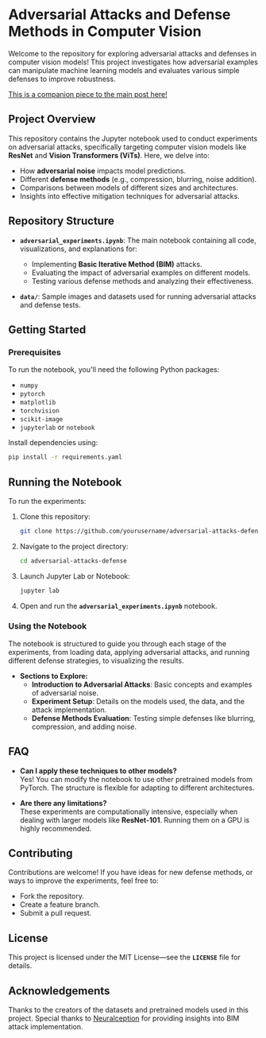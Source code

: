 # **Adversarial Attacks and Defense Methods in Computer Vision** 

Welcome to the repository for exploring adversarial attacks and defenses in computer vision models! This project investigates how adversarial examples can manipulate machine learning models and evaluates various simple defenses to improve robustness.

[This is a companion piece to the main post here!](https://cookiemachine.notion.site/How-to-Fool-an-AI-Understanding-Adversarial-Attacks-and-Simple-Defenses-5-20-mins-1035c49abbfe80798b63cc4448f03810)

## **Project Overview**

This repository contains the Jupyter notebook used to conduct experiments on adversarial attacks, specifically targeting computer vision models like **ResNet** and **Vision Transformers (ViTs)**. Here, we delve into:

- How **adversarial noise** impacts model predictions.
- Different **defense methods** (e.g., compression, blurring, noise addition).
- Comparisons between models of different sizes and architectures.
- Insights into effective mitigation techniques for adversarial attacks.

## **Repository Structure**

- **`adversarial_experiments.ipynb`**: The main notebook containing all code, visualizations, and explanations for:
  - Implementing **Basic Iterative Method (BIM)** attacks.
  - Evaluating the impact of adversarial examples on different models.
  - Testing various defense methods and analyzing their effectiveness.

- **`data/`**: Sample images and datasets used for running adversarial attacks and defense tests.


## **Getting Started**

### **Prerequisites**

To run the notebook, you'll need the following Python packages:

- `numpy`
- `pytorch`
- `matplotlib`
- `torchvision`
- `scikit-image`
- `jupyterlab` or `notebook`

Install dependencies using:

```bash
pip install -r requirements.yaml
```

## Running the Notebook

To run the experiments:

1. Clone this repository:
   ```bash
   git clone https://github.com/yourusername/adversarial-attacks-defense.git
   ```
2. Navigate to the project directory:
   ```bash
   cd adversarial-attacks-defense
   ```
3. Launch Jupyter Lab or Notebook:
   ```bash
   jupyter lab
   ```
4. Open and run the **`adversarial_experiments.ipynb`** notebook.

### Using the Notebook

The notebook is structured to guide you through each stage of the experiments, from loading data, applying adversarial attacks, and running different defense strategies, to visualizing the results.

- **Sections to Explore:**
  - **Introduction to Adversarial Attacks**: Basic concepts and examples of adversarial noise.
  - **Experiment Setup**: Details on the models used, the data, and the attack implementation.
  - **Defense Methods Evaluation**: Testing simple defenses like blurring, compression, and adding noise.

## FAQ

- **Can I apply these techniques to other models?**  
  Yes! You can modify the notebook to use other pretrained models from PyTorch. The structure is flexible for adapting to different architectures.

- **Are there any limitations?**  
  These experiments are computationally intensive, especially when dealing with larger models like **ResNet-101**. Running them on a GPU is highly recommended.

## Contributing

Contributions are welcome! If you have ideas for new defense methods, or ways to improve the experiments, feel free to:

- Fork the repository.
- Create a feature branch.
- Submit a pull request.

## License

This project is licensed under the MIT License—see the **`LICENSE`** file for details.

## Acknowledgements

Thanks to the creators of the datasets and pretrained models used in this project. Special thanks to [Neuralception](https://www.neuralception.com/adversarialexamples-bim/) for providing insights into BIM attack implementation.


